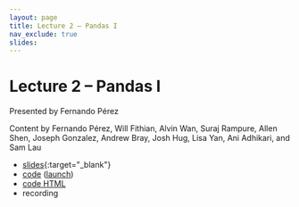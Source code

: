 ```yaml
---
layout: page
title: Lecture 2 – Pandas I
nav_exclude: true
slides: 
---
```


# Lecture 2 – Pandas I

Presented by Fernando Pérez

Content by Fernando Pérez, Will Fithian, Alvin Wan, Suraj Rampure, Allen Shen, Joseph Gonzalez, Andrew Bray, Josh Hug, Lisa Yan, Ani Adhikari, and Sam Lau


- [slides](https://docs.google.com/presentation/d/1g-2mjkBFGvW3KA3iWbWrTItGYf4fGBQWlTjXq9K2f68/edit#slide=id.g1108387d8c1_17_0){:target="_blank"}
- [code](https://github.com/DS-100/fa22/tree/main/lec/lec02) ([launch](https://data100.datahub.berkeley.edu/hub/user-redirect/git-pull?repo=https%3A%2F%2Fgithub.com%2FDS-100%2Ffa22&branch=main&urlpath=lab%2Ftree%2Ffa22%2Flec%2Flec02%2F02-pandas-basics.ipynb))
- [code HTML](../../resources/assets/lectures/lec02/02-pandas-basics.html)
- recording
